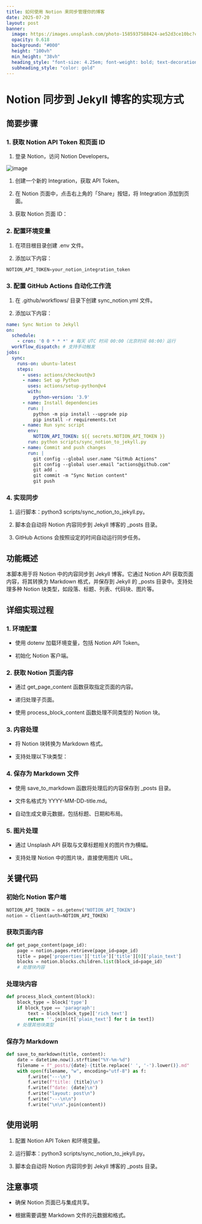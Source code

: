 ```yaml
---
title: 如何使用 Notion 来同步管理你的博客
date: 2025-07-20
layout: post
banner:
  image: https://images.unsplash.com/photo-1585937588424-ae52d3ce10bc?crop=entropy&cs=tinysrgb&fit=max&fm=jpg&ixid=M3w2OTIwMzJ8MHwxfHJhbmRvbXx8fHx8fHx8fDE3NTI5NzcxNTl8&ixlib=rb-4.1.0&q=80&w=1080
  opacity: 0.618
  background: "#000"
  height: "100vh"
  min_height: "38vh"
  heading_style: "font-size: 4.25em; font-weight: bold; text-decoration: underline"
  subheading_style: "color: gold"
---
```


# Notion 同步到 Jekyll 博客的实现方式

## 简要步骤

### 1. 获取 Notion API Token 和页面 ID

1. 登录 Notion，访问 Notion Developers。

![image](https://prod-files-secure.s3.us-west-2.amazonaws.com/a7a0cc5a-89b9-4cda-8686-1fba0ca52f40/d19c1afe-dea5-4312-9333-786b0ba83054/image.png?X-Amz-Algorithm=AWS4-HMAC-SHA256&X-Amz-Content-Sha256=UNSIGNED-PAYLOAD&X-Amz-Credential=ASIAZI2LB466ZUSI3DXZ%2F20250720%2Fus-west-2%2Fs3%2Faws4_request&X-Amz-Date=20250720T020558Z&X-Amz-Expires=3600&X-Amz-Security-Token=IQoJb3JpZ2luX2VjEJr%2F%2F%2F%2F%2F%2F%2F%2F%2F%2FwEaCXVzLXdlc3QtMiJGMEQCIDrTF8Bv%2BVlGPNEbGNXWagmjXLSn882KJvr0GKqQJkMtAiAuzmeJ6xe3GvfbkGugpnWhhnOQJCNEnvHmFPwUJRSZaiqIBAiz%2F%2F%2F%2F%2F%2F%2F%2F%2F%2F8BEAAaDDYzNzQyMzE4MzgwNSIM8605Qaf9lsQvipb7KtwDRUIfx99PObuKDqzigx8lHn64MuOs64HQnvfXBPD2FpeqyTpXpsA34q6g5j8P4gV6yO8k%2FoY%2FiXgeV8FuC1h3z0kjR5qOHNy%2F6AD8LJNjxELT4mqcSzj6G3zOmlMMPpkwnYpZ%2FmyRBLlg3A2tsQUkozkeIflWZS5omwz1vncOj1IVSW12uM8Z8qEcfGVqcHHZ9WU%2BK6hDHZjXiyYL9uUc7YEVU9qumSHGxp7APEqIyNvDlwdZH%2Fzo%2BDngwGiyER6Cz4A2nZ3RkTX%2Bs0f1y4F2X9dA1%2B%2B%2B5B6oC58nKOjdMMiVXwwgMCSYkAGbyExKwWrOIWtq%2FfHi9bj9nyvpyfd66NoU26KcUHTNFZ7xPkEdmUM7PGR051yIL5bZICdnzv8lVQT0Tqmwfneb2kDs6gEv0Ssf9%2BE%2BoRJRJDp0myU1vaYNjKI4RurqGgbjCRK62lKrH11vX9FbUiLjQyvOgBgu8iv5q1pdUWHEZjdPaBALEkG761%2FTU6G5WF2V2alpqvERcFquD8KWV12r8dfoKC8SvZCpWl2sf9Kb3Zfj%2FuswDTOKU4ckgBJ6j3B%2FgrpaewR5zrS1y8mB2m1ZInAYQMD55%2FinpYm%2F3AKA3%2Fsbfv78CEkjOdXr8sTyslzUT2Aw5ZjxwwY6pgEEag7SC%2B6tGCpnHu5BuoxnGgwINLL9mREJ8VSnxI1allmwymuz4n25J%2FSk23SUd2nxRtU2bOZ5OhTJgh07dkks1OPtka%2BO4aiwwLr1Ci3cziTGBBpaFhA0fMPEMA%2BYmHCxctMVh7FWgDTiNtimd6hdK3zTksd3wohiesOfaNf0pl19Js5DXEK5O4Z2mHgK7AMhiJzM5yKLtG3xJFkosCVpMIMe3WuD&X-Amz-Signature=07a2ed0f30e1008b4db2f97951dee06a5a58696642af89d8225af682f200429c&X-Amz-SignedHeaders=host&x-amz-checksum-mode=ENABLED&x-id=GetObject)

1. 创建一个新的 Integration，获取 API Token。

1. 在 Notion 页面中，点击右上角的「Share」按钮，将 Integration 添加到页面。

1. 获取 Notion 页面 ID：


### 2. 配置环境变量

1. 在项目根目录创建 .env 文件。

1. 添加以下内容：

```javascript
NOTION_API_TOKEN=your_notion_integration_token
```

### 3. 配置 GitHub Actions 自动化工作流

1. 在 .github/workflows/ 目录下创建 sync_notion.yml 文件。

1. 添加以下内容：

```yaml
name: Sync Notion to Jekyll
on:
  schedule:
    - cron: '0 0 * * *' # 每天 UTC 时间 00:00（北京时间 08:00）运行
  workflow_dispatch: # 支持手动触发
jobs:
  sync:
    runs-on: ubuntu-latest
    steps:
      - uses: actions/checkout@v3
      - name: Set up Python
        uses: actions/setup-python@v4
        with:
          python-version: '3.9'
      - name: Install dependencies
        run: |
          python -m pip install --upgrade pip
          pip install -r requirements.txt
      - name: Run sync script
        env:
          NOTION_API_TOKEN: ${{ secrets.NOTION_API_TOKEN }}
        run: python scripts/sync_notion_to_jekyll.py
      - name: Commit and push changes
        run: |
          git config --global user.name "GitHub Actions"
          git config --global user.email "actions@github.com"
          git add .
          git commit -m "Sync Notion content"
          git push
```

### 4. 实现同步

1. 运行脚本：python3 scripts/sync_notion_to_jekyll.py。

1. 脚本会自动将 Notion 内容同步到 Jekyll 博客的 _posts 目录。

1. GitHub Actions 会按照设定的时间自动运行同步任务。

## 功能概述

本脚本用于将 Notion 中的内容同步到 Jekyll 博客。它通过 Notion API 获取页面内容，将其转换为 Markdown 格式，并保存到 Jekyll 的 _posts 目录中。支持处理多种 Notion 块类型，如段落、标题、列表、代码块、图片等。

## 详细实现过程

### 1. 环境配置

- 使用 dotenv 加载环境变量，包括 Notion API Token。

- 初始化 Notion 客户端。

### 2. 获取 Notion 页面内容

- 通过 get_page_content 函数获取指定页面的内容。

- 递归处理子页面。

- 使用 process_block_content 函数处理不同类型的 Notion 块。

### 3. 内容处理

- 将 Notion 块转换为 Markdown 格式。

- 支持处理以下块类型：


### 4. 保存为 Markdown 文件

- 使用 save_to_markdown 函数将处理后的内容保存到 _posts 目录。

- 文件名格式为 YYYY-MM-DD-title.md。

- 自动生成文章元数据，包括标题、日期和布局。

### 5. 图片处理

- 通过 Unsplash API 获取与文章标题相关的图片作为横幅。

- 支持处理 Notion 中的图片块，直接使用图片 URL。

## 关键代码

### 初始化 Notion 客户端

```python
NOTION_API_TOKEN = os.getenv("NOTION_API_TOKEN")
notion = Client(auth=NOTION_API_TOKEN)
```

### 获取页面内容

```python
def get_page_content(page_id):
    page = notion.pages.retrieve(page_id=page_id)
    title = page['properties']['title']['title'][0]['plain_text']
    blocks = notion.blocks.children.list(block_id=page_id)
    # 处理块内容
```

### 处理块内容

```python
def process_block_content(block):
    block_type = block['type']
    if block_type == 'paragraph':
        text = block[block_type]['rich_text']
        return ''.join([t['plain_text'] for t in text])
    # 处理其他块类型
```

### 保存为 Markdown

```python
def save_to_markdown(title, content):
    date = datetime.now().strftime("%Y-%m-%d")
    filename = f"_posts/{date}-{title.replace(' ', '-').lower()}.md"
    with open(filename, "w", encoding="utf-8") as f:
        f.write("---\n")
        f.write(f"title: {title}\n")
        f.write(f"date: {date}\n")
        f.write("layout: post\n")
        f.write("---\n\n")
        f.write("\n\n".join(content))
```

## 使用说明

1. 配置 Notion API Token 和环境变量。

1. 运行脚本：python3 scripts/sync_notion_to_jekyll.py。

1. 脚本会自动将 Notion 内容同步到 Jekyll 博客的 _posts 目录。

## 注意事项

- 确保 Notion 页面已与集成共享。

- 根据需要调整 Markdown 文件的元数据和格式。